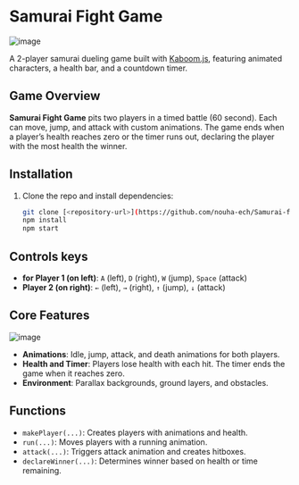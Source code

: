 # Samurai Fight Game

![image](https://github.com/user-attachments/assets/8716bbef-644d-4d75-96bc-c698a91659c7)

A 2-player samurai dueling game built with [Kaboom.js](https://kaboomjs.com/), featuring animated characters, a health bar, and a countdown timer.

## Game Overview

**Samurai Fight Game** pits two players in a timed battle (60 second). Each can move, jump, and attack with custom animations. The game ends when a player’s health reaches zero or the timer runs out, declaring the player with the most health the winner.

## Installation

1. Clone the repo and install dependencies:
   ```bash
   git clone [<repository-url>](https://github.com/nouha-ech/Samurai-fight)
   npm install
   npm start
   ```

## Controls keys

- **for Player 1 (on left)**: `A` (left), `D` (right), `W` (jump), `Space` (attack)
- **Player 2 (on right)**: `←` (left), `→` (right), `↑` (jump), `↓` (attack)

## Core Features
![image](https://github.com/user-attachments/assets/ca2a1a9d-a69a-4ff6-9374-20a6d41a88fe)


- **Animations**: Idle, jump, attack, and death animations for both players.
- **Health and Timer**: Players lose health with each hit. The timer ends the game when it reaches zero.
- **Environment**: Parallax backgrounds, ground layers, and obstacles.

## Functions

- `makePlayer(...)`: Creates players with animations and health.
- `run(...)`: Moves players with a running animation.
- `attack(...)`: Triggers attack animation and creates hitboxes.
- `declareWinner(...)`: Determines winner based on health or time remaining.



